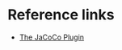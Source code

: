 # Reference links
* [The JaCoCo Plugin](https://docs.gradle.org/current/userguide/jacoco_plugin.html)
